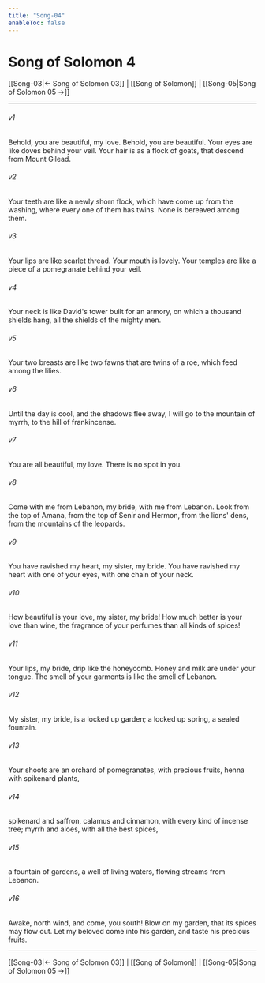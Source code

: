 ```yaml
---
title: "Song-04"
enableToc: false
---
```

# Song of Solomon 4

[[Song-03|← Song of Solomon 03]] | [[Song of Solomon]] | [[Song-05|Song of Solomon 05 →]]
***



###### v1 
Behold, you are beautiful, my love. Behold, you are beautiful. Your eyes are like doves behind your veil. Your hair is as a flock of goats, that descend from Mount Gilead. 

###### v2 
Your teeth are like a newly shorn flock, which have come up from the washing, where every one of them has twins. None is bereaved among them. 

###### v3 
Your lips are like scarlet thread. Your mouth is lovely. Your temples are like a piece of a pomegranate behind your veil. 

###### v4 
Your neck is like David's tower built for an armory, on which a thousand shields hang, all the shields of the mighty men. 

###### v5 
Your two breasts are like two fawns that are twins of a roe, which feed among the lilies. 

###### v6 
Until the day is cool, and the shadows flee away, I will go to the mountain of myrrh, to the hill of frankincense. 

###### v7 
You are all beautiful, my love. There is no spot in you. 

###### v8 
Come with me from Lebanon, my bride, with me from Lebanon. Look from the top of Amana, from the top of Senir and Hermon, from the lions' dens, from the mountains of the leopards. 

###### v9 
You have ravished my heart, my sister, my bride. You have ravished my heart with one of your eyes, with one chain of your neck. 

###### v10 
How beautiful is your love, my sister, my bride! How much better is your love than wine, the fragrance of your perfumes than all kinds of spices! 

###### v11 
Your lips, my bride, drip like the honeycomb. Honey and milk are under your tongue. The smell of your garments is like the smell of Lebanon. 

###### v12 
My sister, my bride, is a locked up garden; a locked up spring, a sealed fountain. 

###### v13 
Your shoots are an orchard of pomegranates, with precious fruits, henna with spikenard plants, 

###### v14 
spikenard and saffron, calamus and cinnamon, with every kind of incense tree; myrrh and aloes, with all the best spices, 

###### v15 
a fountain of gardens, a well of living waters, flowing streams from Lebanon. 

###### v16 
Awake, north wind, and come, you south! Blow on my garden, that its spices may flow out. Let my beloved come into his garden, and taste his precious fruits.

***
[[Song-03|← Song of Solomon 03]] | [[Song of Solomon]] | [[Song-05|Song of Solomon 05 →]]
